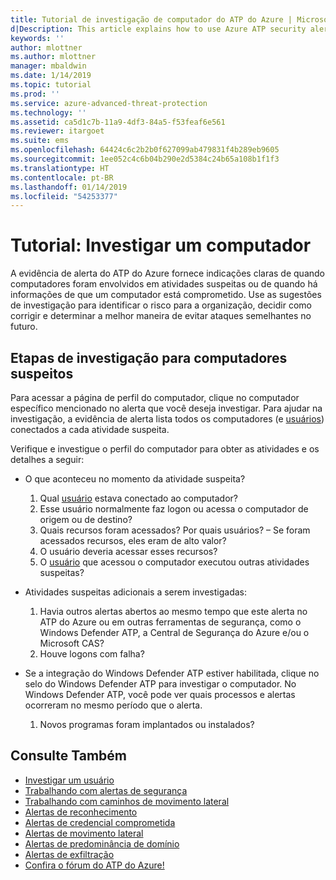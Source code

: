 ```yaml
---
title: Tutorial de investigação de computador do ATP do Azure | Microsoft Docs
d|Description: This article explains how to use Azure ATP security alerts to investigate a suspicious computer.
keywords: ''
author: mlottner
ms.author: mlottner
manager: mbaldwin
ms.date: 1/14/2019
ms.topic: tutorial
ms.prod: ''
ms.service: azure-advanced-threat-protection
ms.technology: ''
ms.assetid: ca5d1c7b-11a9-4df3-84a5-f53feaf6e561
ms.reviewer: itargoet
ms.suite: ems
ms.openlocfilehash: 64424c6c2b2b0f627099ab479831f4b289eb9605
ms.sourcegitcommit: 1ee052c4c6b04b290e2d5384c24b65a108b1f1f3
ms.translationtype: HT
ms.contentlocale: pt-BR
ms.lasthandoff: 01/14/2019
ms.locfileid: "54253377"
---
```

# <a name="tutorial-investigate-a-computer"></a>Tutorial: Investigar um computador

A evidência de alerta do ATP do Azure fornece indicações claras de quando computadores foram envolvidos em atividades suspeitas ou de quando há informações de que um computador está comprometido. Use as sugestões de investigação para identificar o risco para a organização, decidir como corrigir e determinar a melhor maneira de evitar ataques semelhantes no futuro.  

## <a name="investigation-steps-for-suspicious-computers"></a>Etapas de investigação para computadores suspeitos

Para acessar a página de perfil do computador, clique no computador específico mencionado no alerta que você deseja investigar. Para ajudar na investigação, a evidência de alerta lista todos os computadores (e [usuários](investigate-a-user.md)) conectados a cada atividade suspeita.

Verifique e investigue o perfil do computador para obter as atividades e os detalhes a seguir:

- O que aconteceu no momento da atividade suspeita?  
    1. Qual [usuário](investigate-a-user.md) estava conectado ao computador?
    2. Esse usuário normalmente faz logon ou acessa o computador de origem ou de destino?
    3. Quais recursos foram acessados? Por quais usuários?
            – Se foram acessados recursos, eles eram de alto valor?
    4. O usuário deveria acessar esses recursos?
    5. O [usuário](investigate-a-user.md) que acessou o computador executou outras atividades suspeitas?


- Atividades suspeitas adicionais a serem investigadas:
    1. Havia outros alertas abertos ao mesmo tempo que este alerta no ATP do Azure ou em outras ferramentas de segurança, como o Windows Defender ATP, a Central de Segurança do Azure e/ou o Microsoft CAS?
    2. Houve logons com falha?


- Se a integração do Windows Defender ATP estiver habilitada, clique no selo do Windows Defender ATP para investigar o computador. No Windows Defender ATP, você pode ver quais processos e alertas ocorreram no mesmo período que o alerta.
    1. Novos programas foram implantados ou instalados?

## <a name="see-also"></a>Consulte Também

- [Investigar um usuário](investigate-a-user.md)
- [Trabalhando com alertas de segurança](working-with-suspicious-activities.md)
- [Trabalhando com caminhos de movimento lateral](use-case-lateral-movement-path.md)
- [Alertas de reconhecimento](atp-reconnaissance-alerts.md)
- [Alertas de credencial comprometida](atp-compromised-credentials-alerts.md)
- [Alertas de movimento lateral](atp-lateral-movement-alerts.md)
- [Alertas de predominância de domínio](atp-domain-dominance-alerts.md)
- [Alertas de exfiltração](atp-exfiltration-alerts.md)
- [Confira o fórum do ATP do Azure!](https://aka.ms/azureatpcommunity)
